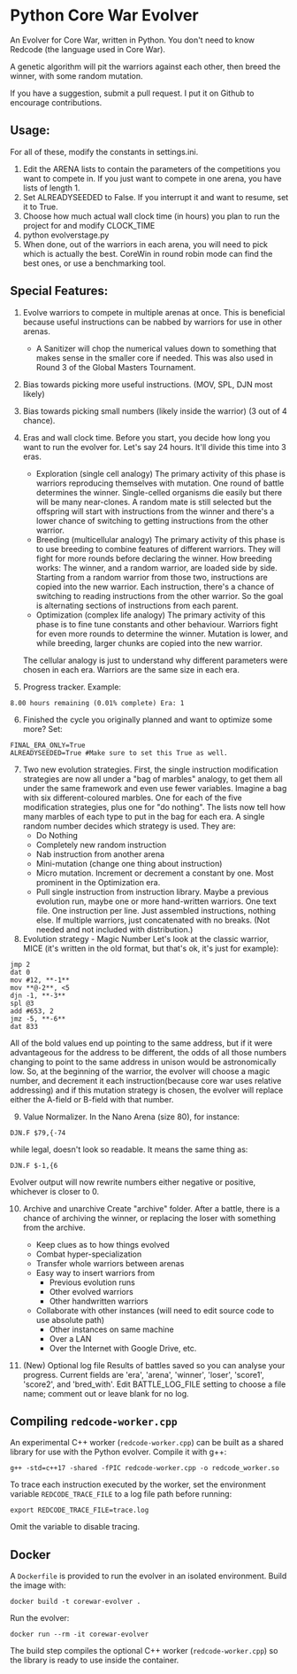 # Python Core War Evolver

An Evolver for Core War, written in Python. You don't need to know Redcode (the language used in Core War).

A genetic algorithm will pit the warriors against each other, then breed the winner, with some random mutation.

If you have a suggestion, submit a pull request. I put it on Github to encourage contributions.

## Usage:

For all of these, modify the constants in settings.ini.

1. Edit the ARENA lists to contain the parameters of the competitions you want to compete in. If you just want to compete in one arena, you have lists of length 1.
2. Set ALREADYSEEDED to False. If you interrupt it and want to resume, set it to True.
3. Choose how much actual wall clock time (in hours) you plan to run the project for and modify CLOCK_TIME
4. python evolverstage.py
5. When done, out of the warriors in each arena, you will need to pick which is actually the best. CoreWin in round robin mode can find the best ones, or use a benchmarking tool.

## Special Features:

1. Evolve warriors to compete in multiple arenas at once. This is beneficial because useful instructions can be nabbed by warriors for use in other arenas.
	- A Sanitizer will chop the numerical values down to something that makes sense in the smaller core if needed. This was also used in Round 3 of the Global Masters Tournament.
2. Bias towards picking more useful instructions. (MOV, SPL, DJN most likely)
3. Bias towards picking small numbers (likely inside the warrior) (3 out of 4 chance).
4. Eras and wall clock time. Before you start, you decide how long you want to run the evolver for. Let's say 24 hours. It'll divide this time into 3 eras.
	- Exploration (single cell analogy)
		The primary activity of this phase is warriors reproducing themselves with mutation. One round of battle determines the winner. Single-celled organisms die easily but there will be many near-clones. A random mate is still selected but the offspring will start with instructions from the winner and there's a lower chance of switching to getting instructions from the other warrior.
	- Breeding (multicellular analogy)
		The primary activity of this phase is to use breeding to combine features of different warriors. They will fight for more rounds before declaring the winner. How breeding works: The winner, and a random warrior, are loaded side by side. Starting from a random warrior from those two, instructions are copied into the new warrior. Each instruction, there's a chance of switching to reading instructions from the other warrior. So the goal is alternating sections of instructions from each parent.
	- Optimization (complex life analogy)
		The primary activity of this phase is to fine tune constants and other behaviour. Warriors fight for even more rounds to determine the winner. Mutation is lower, and while breeding, larger chunks are copied into the new warrior.

	The cellular analogy is just to understand why different parameters were chosen in each era. Warriors are the same size in each era.
5. Progress tracker. Example:
```
8.00 hours remaining (0.01% complete) Era: 1
```
6. Finished the cycle you originally planned and want to optimize some more? Set:
```
FINAL_ERA_ONLY=True
ALREADYSEEDED=True #Make sure to set this True as well.
```

7. Two new evolution strategies.
    First, the single instruction modification strategies are now all under a "bag of marbles" analogy, to get them all under the same framework and even use fewer variables. Imagine a bag with six different-coloured marbles. One for each of the five modification strategies, plus one for "do nothing". The lists now tell how many marbles of each type to put in the bag for each era. A single random number decides which strategy is used. They are:
	- Do Nothing
	- Completely new random instruction
	- Nab instruction from another arena
	- Mini-mutation (change one thing about instruction)
	- Micro mutation. Increment or decrement a constant by one. Most prominent in the Optimization era.
	- Pull single instruction from instruction library. Maybe a previous evolution run, maybe one or more hand-written warriors. One text file. One instruction per line. Just assembled instructions, nothing else. If multiple warriors, just concatenated with no breaks. (Not needed and not included with distribution.)
8. Evolution strategy - Magic Number
	Let's look at the classic warrior, MICE (it's written in the old format, but that's ok, it's just for example):
```
jmp 2
dat 0
mov #12, **-1**
mov **@-2**, <5
djn -1, **-3**
spl @3
add #653, 2
jmz -5, **-6**
dat 833
```
All of the bold values end up pointing to the same address, but if it were advantageous for the address to be different, the odds of all those numbers changing to point to the same address in unison would be astronomically low. So, at the beginning of the warrior, the evolver will choose a magic number, and decrement it each instruction(because core war uses relative addressing) and if this mutation strategy is chosen, the evolver will replace either the A-field or B-field with that number. 

9. Value Normalizer.
	In the Nano Arena (size 80), for instance:
```
DJN.F $79,{-74
```
while legal, doesn't look so readable. It means the same thing as:
```
DJN.F $-1,{6
```
Evolver output will now rewrite numbers either negative or positive, whichever is closer to 0.

10. Archive and unarchive
	Create "archive" folder. After a battle, there is a chance of archiving the winner, or replacing the loser with something from the archive.
	- Keep clues as to how things evolved
	- Combat hyper-specialization
	- Transfer whole warriors between arenas
	- Easy way to insert warriors from
		- Previous evolution runs
		- Other evolved warriors
		- Other handwritten warriors
	- Collaborate with other instances (will need to edit source code to use absolute path)
		- Other instances on same machine
		- Over a LAN
		- Over the Internet with Google Drive, etc.

11. (New) Optional log file
Results of battles saved so you can analyse your progress. Current fields are 'era', 'arena', 'winner', 'loser', 'score1', 'score2', and 'bred_with'. Edit BATTLE_LOG_FILE setting to choose a file name; comment out or leave blank for no log.

## Compiling `redcode-worker.cpp`

An experimental C++ worker (`redcode-worker.cpp`) can be built as a shared library for use with the Python evolver. Compile it with g++:

```
g++ -std=c++17 -shared -fPIC redcode-worker.cpp -o redcode_worker.so
```

To trace each instruction executed by the worker, set the environment variable `REDCODE_TRACE_FILE` to a log file path before running:

```
export REDCODE_TRACE_FILE=trace.log
```

Omit the variable to disable tracing.

## Docker

A `Dockerfile` is provided to run the evolver in an isolated environment. Build the image with:

```
docker build -t corewar-evolver .
```

Run the evolver:

```
docker run --rm -it corewar-evolver
```

The build step compiles the optional C++ worker (`redcode-worker.cpp`) so the library is ready to use inside the container.
